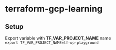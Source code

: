 # terraform-gcp-learning

## Setup
Export variable with **TF_VAR_PROJECT_NAME** name\
``export TF_VAR_PROJECT_NAME=tf-wp-playground``